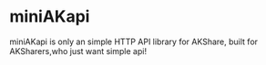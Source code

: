# miniAKapi
miniAKapi is only an simple HTTP API library for AKShare, built for AKSharers,who just want simple api!
